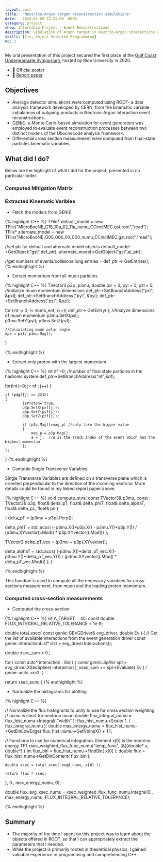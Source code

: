 ```yaml
---
layout: post
title:  "Neutrino-Argon target reconstruction simulations"
date:   2024-03-09 12:31:00 -0600
category: project
show: Internship Project - Event Reconstructions
description: Simulation of Argon target in Neutrio-Argon interactions coupled with using Monte Carlos-based simulations to evaluate reconstruction processes between theoretical models for cross-section measurements.
skills: [C++, Object Oriented Programming]
no: 2
---
```



My oral presentation of this project secured the first place at the [Gulf Coast Undergraduate Symposium](https://gcurs.rice.edu/), hosted by Rice University in 2020. 

- 🔗 [Official poster](https://lss.fnal.gov/archive/2020/poster/fermilab-poster-20-097-scd.pdf) 
- 🔗 [Report paper](https://drive.google.com/file/d/1TmzhN8C2uvW_wpQIbdKUbC8oqhjt2y34/view?usp=sharing) 

## Objectives 

- Average detector simulations were computed using ROOT- a data analysis framework developed by CERN, from the kinematic variable imbalances of outgoing products in Neutrino-Argon interaction event reconstructions. 
- [GENIE](https://github.com/GENIE-MC)- a Monte Carlo-based simulation for event generators was employed to evaluate event reconstruction processes between two distinct models of the Uboonecode analysis framework. 
- Differential cross section measurement were computed from final-state particles kinematic variables. 

## What did I do? 

Below are the highlight of what I did for the project, presented in no particular order. 

### **Computed Mitigation Matrix**



### **Extracted Kinematic Varibles** 


- Fetch the models from GENIE 

{% highlight C++ %}
TFile* default_model = new TFile("MicroBooNE_G18_10a_02_11a_numu_CCinclMEC.gst.root","read");
TFile* alternate_model = new TFile("MicroBooNE_G00_00b_00_000_numu_CCinclMEC.gst.root","read"); 

//set ptr for default and alternate model objects
default_model->GetObject("gst",def_ptr);
alternate_model->GetObject("gst",al_ptr);

//get numbers of events/collisions
long entries = def_ptr -> GetEntries();  
{% endhighlight %}

- Extract momentum from all muon particles. 

{% highlight C++ %}
TVector3 p3p ,p3mu; 
double pxl = 0, pyl = 0, pzl = 0; //initialize muon momentum dimensions 
def_ptr->SetBranchAddress("pxl", &pxl);
def_ptr->SetBranchAddress("pyl", &pyl);
def_ptr->SetBranchAddress("pzl", &pzl);

for (int i= 0; i< numb_ent; i++){
    def_ptr-> GetEntry(i);
    //Analyze dimensions of muon momentum
    p3mu.SetX(pxl);  
    p3mu.SetY(pyl); 
    p3mu.SetZ(pzl);

    //Calculating muon polar angle
    mpa = pzl/ p3mu.Mag();
}


{% endhighlight %}


- Extract only proton with the largest momentum 

{% highlight C++ %}
int nf =0; //number of final state particles in the hadronic system
def_ptr->SetBranchAddress("nf",&nf);

for(int j=0; j< nf ; j++)
{

    if (pdgf[j] == 2212)
    {
            isProton= true;
            p3p.SetX(pxf[j]);
            p3p.SetY(pyf[j]);
            p3p.SetZ(pzf[j]);

            if (p3p.Mag()>mag_p) //only take the bigger value
            {
                mag_p = p3p.Mag();
                a = j;  //a is the track index of the event which has the highest momentum
            };
    };

}
{% endhighlight %}


- Compute Single Transverse Variables 

Single Transverse Variables are defined on a transverse plane which is oriented perpendicular to the direction of the incoming neutrino. More details could be found in my linked report paper above.

{% highlight C++ %}
void compute_stvs( const TVector3& p3mu, const TVector3& p3p, float& delta_pT, float& delta_phiT, float& delta_alphaT, float& delta_pL, float& pn )

{
  delta_pT = (p3mu + p3p).Perp();

  delta_phiT = std::acos( (-p3mu.X()*p3p.X() - p3mu.Y()*p3p.Y()) / (p3mu.XYvector().Mod() * p3p.XYvector().Mod()) );

  TVector2 delta_pT_vec = (p3mu + p3p).XYvector();

  delta_alphaT = std::acos( (-p3mu.X()*delta_pT_vec.X()- p3mu.Y()*delta_pT_vec.Y()) / (p3mu.XYvector().Mod() * delta_pT_vec.Mod()) );
}


{% endhighlight %}

This function is used to compute all the necessary variables for cross-sections measurement, from muon and the leading proton momentum. 

### **Computed cross-section measurements**


- Computed the cross-section 

{% highlight C++ %}
int A_TARGET = 40;
const double FLUX_INTEGRAL_RELATIVE_TOLERANCE = 1e-8;

double total_xsec( const genie::GEVGDriver& evg_driver, double Ev )
{
  // Get the list of available interactions from the event generation driver
  const genie::InteractionList* ilist = evg_driver.Interactions();

  double xsec_sum = 0.;

  for ( const auto* interaction : *ilist ) {
    const genie::Spline* spl = evg_driver.XSecSpline( interaction );
    xsec_sum += spl->Evaluate( Ev ) / genie::units::cm2;
  }

  return xsec_sum;
}
{% endhighlight %}

- Normalize the histograms for plotting

{% highlight C++ %}


// Normalize the flux histograms to unity to use for cross section weighting
// numu is short for neutrino muon 
double flux_integral_numu = flux_hist_numu->Integral( "width" );
flux_hist_numu->Scale( 1. / flux_integral_numu );
double max_energy_numu = flux_hist_numu->GetBinLowEdge( flux_hist_numu->GetNbinsX() + 1 );


// Functions to use for numerical integration. Element x[0] is the neutrino energy
TF1 xsec_weighted_flux_func_numu("temp_func", [&](double* x, double*)
{
    int flux_bin = flux_hist_numu->FindBin( x[0] );
    double flux = flux_hist_numu->GetBinContent( flux_bin );

    double xsec = total_xsec( evgd_numu, x[0] );

    return flux * xsec;
}, 0., max_energy_numu, 0);

double flux_avg_xsec_numu = xsec_weighted_flux_func_numu.Integral(0., max_energy_numu, FLUX_INTEGRAL_RELATIVE_TOLERANCE);

{% endhighlight %}


## Summary 
- The majority of the time I spent on this project was to learn about the objects offered in ROOT, so that I can appropriately extract the parameters that I needed. 
- While the project is primarily rooted in theoretical physics, I gained valuable experience in programming and comprehending C++.